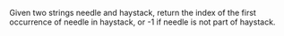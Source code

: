 Given two strings needle and haystack, return the index of the first occurrence of needle in haystack, or -1 if needle is not part of haystack.

